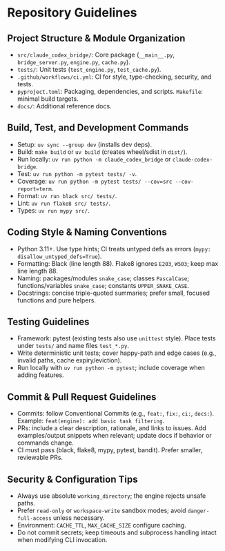 # Repository Guidelines

## Project Structure & Module Organization
- `src/claude_codex_bridge/`: Core package (`__main__.py`, `bridge_server.py`, `engine.py`, `cache.py`).
- `tests/`: Unit tests (`test_engine.py`, `test_cache.py`).
- `.github/workflows/ci.yml`: CI for style, type-checking, security, and tests.
- `pyproject.toml`: Packaging, dependencies, and scripts. `Makefile`: minimal build targets.
- `docs/`: Additional reference docs.

## Build, Test, and Development Commands
- Setup: `uv sync --group dev` (installs dev deps).
- Build: `make build` or `uv build` (creates wheel/sdist in `dist/`).
- Run locally: `uv run python -m claude_codex_bridge` or `claude-codex-bridge`.
- Test: `uv run python -m pytest tests/ -v`.
- Coverage: `uv run python -m pytest tests/ --cov=src --cov-report=term`.
- Format: `uv run black src/ tests/`.
- Lint: `uv run flake8 src/ tests/`.
- Types: `uv run mypy src/`.

## Coding Style & Naming Conventions
- Python 3.11+. Use type hints; CI treats untyped defs as errors (`mypy: disallow_untyped_defs=True`).
- Formatting: Black (line length 88). Flake8 ignores `E203`, `W503`; keep max line length 88.
- Naming: packages/modules `snake_case`; classes `PascalCase`; functions/variables `snake_case`; constants `UPPER_SNAKE_CASE`.
- Docstrings: concise triple-quoted summaries; prefer small, focused functions and pure helpers.

## Testing Guidelines
- Framework: pytest (existing tests also use `unittest` style). Place tests under `tests/` and name files `test_*.py`.
- Write deterministic unit tests; cover happy-path and edge cases (e.g., invalid paths, cache expiry/eviction).
- Run locally with `uv run python -m pytest`; include coverage when adding features.

## Commit & Pull Request Guidelines
- Commits: follow Conventional Commits (e.g., `feat:`, `fix:`, `ci:`, `docs:`). Example: `feat(engine): add basic task filtering`.
- PRs: include a clear description, rationale, and links to issues. Add examples/output snippets when relevant; update docs if behavior or commands change.
- CI must pass (black, flake8, mypy, pytest, bandit). Prefer smaller, reviewable PRs.

## Security & Configuration Tips
- Always use absolute `working_directory`; the engine rejects unsafe paths.
- Prefer `read-only` or `workspace-write` sandbox modes; avoid `danger-full-access` unless necessary.
- Environment: `CACHE_TTL`, `MAX_CACHE_SIZE` configure caching.
- Do not commit secrets; keep timeouts and subprocess handling intact when modifying CLI invocation.

